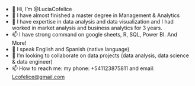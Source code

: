 - 👋 Hi, I’m @LuciaCofelice
- 👀 I have almost finished a master degree in Management & Analytics
- 💞️ I have expertise in data analysis and data visualization and I had worked in market analysis and business analytics for 3 years.
- 📫 I have strong command on google sheets, R, SQL, Power BI. And More!
- 🌱 I speak English and Spanish (native language)
- 💞️ I’m looking to collaborate on data projects (data analysis, data science & data engineer)
- 📫 How to reach me: my phone: +541123875811 and email: Lcofelice@gmail.com

<!---
LuciaCofelice/LuciaCofelice is a ✨ special ✨ repository because its `README.md` (this file) appears on your GitHub profile.
You can click the Preview link to take a look at your changes.
--->
